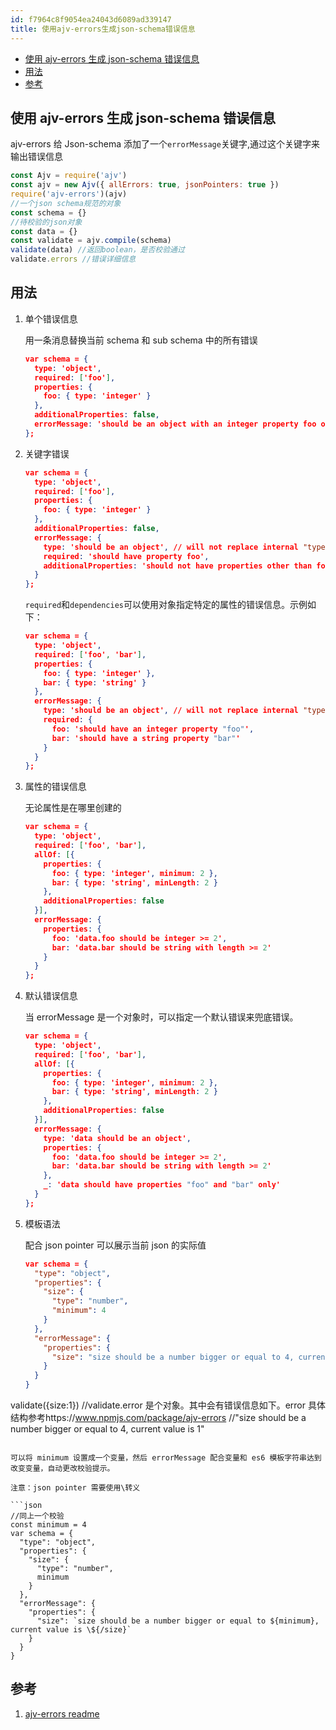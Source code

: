 ```yaml
---
id: f7964c8f9054ea24043d6089ad339147
title: 使用ajv-errors生成json-schema错误信息
---
```


<!-- START doctoc generated TOC please keep comment here to allow auto update -->
<!-- DON'T EDIT THIS SECTION, INSTEAD RE-RUN doctoc TO UPDATE -->

- [使用 ajv-errors 生成 json-schema 错误信息](#%E4%BD%BF%E7%94%A8-ajv-errors-%E7%94%9F%E6%88%90-json-schema-%E9%94%99%E8%AF%AF%E4%BF%A1%E6%81%AF)
- [用法](#%E7%94%A8%E6%B3%95)
- [参考](#%E5%8F%82%E8%80%83)

<!-- END doctoc generated TOC please keep comment here to allow auto update -->

## 使用 ajv-errors 生成 json-schema 错误信息

ajv-errors 给 Json-schema 添加了一个`errorMessage`关键字,通过这个关键字来输出错误信息

```js
const Ajv = require('ajv')
const ajv = new Ajv({ allErrors: true, jsonPointers: true })
require('ajv-errors')(ajv)
//一个json schema规范的对象
const schema = {}
//待校验的json对象
const data = {}
const validate = ajv.compile(schema)
validate(data) //返回boolean，是否校验通过
validate.errors //错误详细信息
```

## 用法

1. 单个错误信息

   用一条消息替换当前 schema 和 sub schema 中的所有错误

   ```json
   var schema = {
     type: 'object',
     required: ['foo'],
     properties: {
       foo: { type: 'integer' }
     },
     additionalProperties: false,
     errorMessage: 'should be an object with an integer property foo only'
   };
   ```

2. 关键字错误

   ```json
   var schema = {
     type: 'object',
     required: ['foo'],
     properties: {
       foo: { type: 'integer' }
     },
     additionalProperties: false,
     errorMessage: {
       type: 'should be an object', // will not replace internal "type" error for the property "foo"
       required: 'should have property foo',
       additionalProperties: 'should not have properties other than foo'
     }
   };
   ```

   `required`和`dependencies`可以使用对象指定特定的属性的错误信息。示例如下：

   ```json
   var schema = {
     type: 'object',
     required: ['foo', 'bar'],
     properties: {
       foo: { type: 'integer' },
       bar: { type: 'string' }
     },
     errorMessage: {
       type: 'should be an object', // will not replace internal "type" error for the property "foo"
       required: {
         foo: 'should have an integer property "foo"',
         bar: 'should have a string property "bar"'
       }
     }
   };
   ```

3. 属性的错误信息

   无论属性是在哪里创建的

   ```json
   var schema = {
     type: 'object',
     required: ['foo', 'bar'],
     allOf: [{
       properties: {
         foo: { type: 'integer', minimum: 2 },
         bar: { type: 'string', minLength: 2 }
       },
       additionalProperties: false
     }],
     errorMessage: {
       properties: {
         foo: 'data.foo should be integer >= 2',
         bar: 'data.bar should be string with length >= 2'
       }
     }
   };
   ```

4. 默认错误信息

   当 errorMessage 是一个对象时，可以指定一个默认错误来兜底错误。

   ```json
   var schema = {
     type: 'object',
     required: ['foo', 'bar'],
     allOf: [{
       properties: {
         foo: { type: 'integer', minimum: 2 },
         bar: { type: 'string', minLength: 2 }
       },
       additionalProperties: false
     }],
     errorMessage: {
       type: 'data should be an object',
       properties: {
         foo: 'data.foo should be integer >= 2',
         bar: 'data.bar should be string with length >= 2'
       },
       _: 'data should have properties "foo" and "bar" only'
     }
   };
   ```

5. 模板语法

   配合 json pointer 可以展示当前 json 的实际值

   ```json
   var schema = {
     "type": "object",
     "properties": {
       "size": {
         "type": "number",
         "minimum": 4
       }
     },
     "errorMessage": {
       "properties": {
         "size": "size should be a number bigger or equal to 4, current value is ${/size}"
       }
     }
   }
   ```

validate({size:1})
//validate.error 是个对象。其中会有错误信息如下。error 具体结构参考https://www.npmjs.com/package/ajv-errors
//"size should be a number bigger or equal to 4, current value is 1"

````

可以将 minimum 设置成一个变量，然后 errorMessage 配合变量和 es6 模板字符串达到改变变量，自动更改校验提示。

注意：json pointer 需要使用\转义

```json
//同上一个校验
const minimum = 4
var schema = {
  "type": "object",
  "properties": {
    "size": {
      "type": "number",
      minimum
    }
  },
  "errorMessage": {
    "properties": {
      "size": `size should be a number bigger or equal to ${minimum}, current value is \${/size}`
    }
  }
}
````

## 参考

1. [ajv-errors readme](https://www.npmjs.com/package/ajv-errors)
